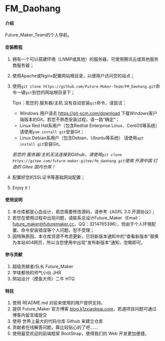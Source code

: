 # FM_Daohang

#### 介绍

Future_Maker_Team的个人导航。

#### 安装教程

1.  拥有一个可以搭建环境（LNMP或其他）的服务器，可使用腾讯云或其他服务商服务器；
2.  使用Apache或Nginx配置网站根目录，以便用户访问您的站点；
3.  使用`git clone https://github.com/Future-Maker-Team/FM_Daohang.git`命令一键`git`到您的网站根目录下；

    Tips：若您的 服务器/主机 没有自动安装`git`命令，请尝试：
    * Windows 用户请去 https://git-scm.com/download 下载Windows客户端版本的Git，若您不熟悉安装过程，请一路“确定”；
    * Linux Red Hat系用户（包含Redhat Enterprise Linux、CentOS等系统） 请使用`yum install git`安装Git；
    * Linux Debian系用户（包含Debian、Ubuntu等系统） 请使用`apt install git`安装Git。
    
    *若您的 服务器/主机无法连接到Github，请使用`git clone https://gitee.com/future-maker-gitee/fm_daohang.git`使用 开源中国 打造的 Gitee 国内仓库！*
    
4.  配置好您的SSL证书等基础网站配置；
5.  Enjoy it！

#### 使用说明

1.  本仓库都是心血设计，若您需要修改源码，请参考《AGPL 3.0 开源协议》；
2.  若您在使用过程中出现问题，请联系总设计Future_Maker（Email：future_maker@futuremaker.cc，QQ：3214765396），但由于个人环境配置、命令安装错误等个人问题，恕不受理；
3.  因特殊原因，本仓库资源不考虑更新，已将新版本通知中的“查看新版本”替换为本站404网页，所以当您使用中出现“发布新版本”通知，忽略即可。

#### 参与贡献

1.  超级贡献者/队长 Future_Maker
2.  学啥都快的帅气小伙 JHR
3.  网站设计（摸鱼大师）二牛 HTQ

#### 特技

1.  使用 README.md 对前来使用的用户提供支持。
2.  提供 Future_Maker 官方博客 [blog.k1zxiaokeai.com](https://blog.k1zxiaokeai.com)，若遇项目问题可通过博客内留言墙提交
3.  使用 世界上最大的代码仓库 Github 来建立仓库
4.  贡献者在线解答问题，算比较贴心的了吧......
5.  使用最受欢迎的前端框架 BootStrap，使得我们的 Web 开发更加便捷。
